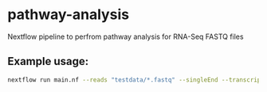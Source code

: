 # pathway-analysis

Nextflow pipeline to perfrom pathway analysis for RNA-Seq FASTQ files

## Example usage:
```bash
nextflow run main.nf --reads "testdata/*.fastq" --singleEnd --transcriptome testdata/transcriptome.fa
```


